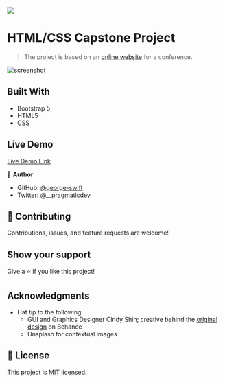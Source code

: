 ![](https://img.shields.io/badge/Microverse-blueviolet)

# HTML/CSS Capstone Project

> The project is based on an [online website](https://www.behance.net/gallery/29845175/CC-Global-Summit-2015) for a conference.

![screenshot]()

## Built With

- Bootstrap 5
- HTML5
- CSS

## Live Demo

[Live Demo Link](https://livedemo.com)

👤 **Author**

- GitHub: [@george-swift](https://github.com/george-swift)
- Twitter: [@\_\_pragmaticdev](https://twitter.com/__pragmaticdev)

## 🤝 Contributing

Contributions, issues, and feature requests are welcome!

## Show your support

Give a ⭐️ if you like this project!

## Acknowledgments

- Hat tip to the following:
  - GUI and Graphics Designer Cindy Shin; creative behind the [original design](https://www.behance.net/gallery/29845175/CC-Global-Summit-2015) on Behance
  - Unsplash for contextual images

## 📝 License

This project is [MIT](https://www.mit.edu/~amini/LICENSE.md) licensed.
